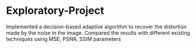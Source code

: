 # Exploratory-Project
Implemented a decision-based adaptive algorithm to recover the distortion made by the noise in the image. Compared the results with different existing techniques using MSE, PSNR, SSIM parameters

